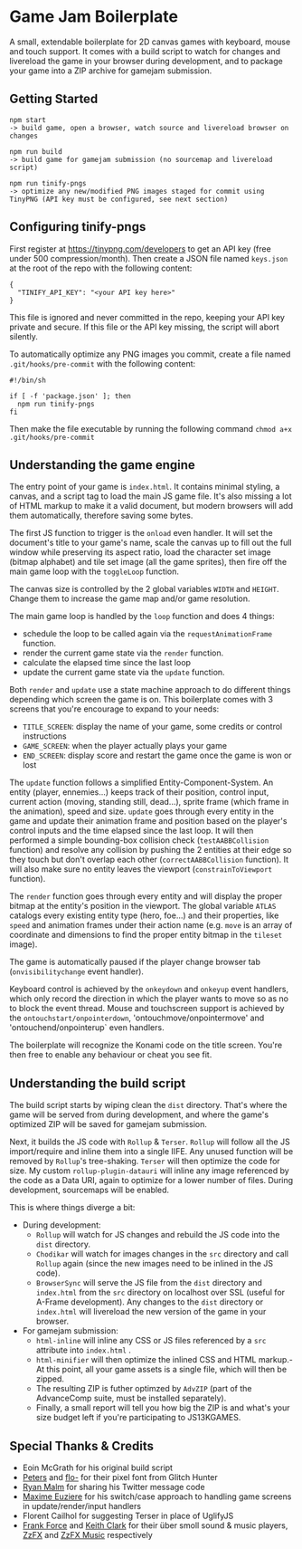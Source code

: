 Game Jam Boilerplate
====================

A small, extendable boilerplate for 2D canvas games with keyboard, mouse and touch support. It comes with a build script to watch for changes and livereload the game in your browser during development, and to package your game into a ZIP archive for gamejam submission.

Getting Started
---------------

```
npm start
-> build game, open a browser, watch source and livereload browser on changes

npm run build
-> build game for gamejam submission (no sourcemap and livereload script)

npm run tinify-pngs
-> optimize any new/modified PNG images staged for commit using TinyPNG (API key must be configured, see next section)
```

Configuring tinify-pngs
-----------------------

First register at https://tinypng.com/developers to get an API key (free under 500 compression/month). Then create a JSON file named `keys.json` at the root of the repo with the following content:

```
{
  "TINIFY_API_KEY": "<your API key here>"
}
```

This file is ignored and never committed in the repo, keeping your API key private and secure. If this file or the API key missing, the script will abort silently.

To automatically optimize any PNG images you commit, create a file named `.git/hooks/pre-commit` with the following content:

```
#!/bin/sh

if [ -f 'package.json' ]; then
  npm run tinify-pngs
fi
```

Then make the file executable by running the following command `chmod a+x .git/hooks/pre-commit`

Understanding the game engine
-----------------------------
The entry point of your game is `index.html`. It contains minimal styling, a canvas, and a script tag to load the main JS game file. It's also missing a lot of HTML markup to make it a valid document, but modern browsers will add them automatically, therefore saving some bytes.

The first JS function to trigger is the `onload` even handler. It will set the document's title to your game's name, scale the canvas up to fill out the full window while preserving its aspect ratio, load the character set image (bitmap alphabet) and tile set image (all the game sprites), then fire off the main game loop with the `toggleLoop` function.

The canvas size is controlled by the 2 global variables `WIDTH` and `HEIGHT`. Change them to increase the game map and/or game resolution.

The main game loop is handled by the `loop` function and does 4 things:
- schedule the loop to be called again via the `requestAnimationFrame` function.
- render the current game state via the `render` function.
- calculate the elapsed time since the last loop
- update the current game state via the `update` function.

Both `render` and `update` use a state machine approach to do different things depending which screen the game is on. This boilerplate comes with 3 screens that you're encourage to expand to your needs:
- `TITLE_SCREEN`: display the name of your game, some credits or control instructions
- `GAME_SCREEN`: when the player actually plays your game
- `END_SCREEN`: display score and restart the game once the game is won or lost

The `update` function follows a simplified Entity-Component-System.
An entity (player, ennemies...) keeps track of their position, control input, current action (moving, standing still, dead...), sprite frame (which frame in the animation), speed and size. `update` goes through every entity in the game and update their animation frame and position based on the player's control inputs and the time elapsed since the last loop. It will then performed a simple bounding-box collision check (`testAABBCollision` function) and resolve any collision by pushing the 2 entities at their edge so they touch but don't overlap each other (`correctAABBCollision` function). It will also make sure no entity leaves the viewport (`constrainToViewport` function).

The `render` function goes through every entity and will display the proper bitmap at the entity's position in the viewport. The global variable `ATLAS` catalogs every existing entity type (hero, foe...) and their properties, like `speed` and animation frames under their action name (e.g. `move` is an array of coordinate and dimensions to find the proper entity bitmap in the `tileset` image).

The game is automatically paused if the player change browser tab (`onvisibilitychange` event handler).

Keyboard control is achieved by the `onkeydown` and `onkeyup` event handlers, which only record the direction in which the player wants to move so as no to block the event thread.
Mouse and touchscreen support is achieved by the `ontouchstart/onpointerdown`, 'ontouchmove/onpointermove' and 'ontouchend/onpointerup` even handlers.

The boilerplate will recognize the Konami code on the title screen. You're then free to enable any behaviour or cheat you see fit.

Understanding the build script
------------------------------
The build script starts by wiping clean the `dist` directory. That's where the game will be served from during development, and where the game's optimized ZIP will be saved for gamejam submission.

Next, it builds the JS code with `Rollup` & `Terser`. `Rollup` will follow all the JS import/require and inline them into a single IIFE. Any unused function will be removed by `Rollup`'s tree-shaking. `Terser` will then optimize the code for size. My custom `rollup-plugin-datauri` will inline any image referenced by the code as a Data URI, again to optimize for a lower number of files.
During development, sourcemaps will be enabled.

This is where things diverge a bit:
- During development:
  -  `Rollup` will watch for JS changes and rebuild the JS code into the `dist` directory.
  - `Chodikar` will watch for images changes in the `src` directory and call `Rollup` again (since the new images need to be inlined in the JS code).
  - `BrowserSync` will serve the JS file from the `dist` directory and `index.html` from the `src` directory on localhost over SSL (useful for A-Frame development). Any changes to the `dist` directory or `index.html` will livereload the new version of the game in your browser.
- For gamejam submission:
  - `html-inline` will inline any CSS or JS files referenced by a `src` attribute into `index.html` .
  - `html-minifier` will then optimize the inlined CSS and HTML markup.- At this point, all your game assets is a single file, which will then be zipped.
  - The resulting ZIP is futher optimzed by `AdvZIP` (part of the AdvanceComp suite, must be installed separately).
  - Finally, a small report will tell you how big the ZIP is and what's your size budget left if you're participating to JS13KGAMES.


Special Thanks & Credits
------------------------
- Eoin McGrath for his original build script
- [Peters](https://twitter.com/p1100i) and [flo-](https://twitter.com/fl0ptimus_prime) for their pixel font from Glitch Hunter
- [Ryan Malm](https://twitter.com/ryanmalm) for sharing his Twitter message code
- [Maxime Euziere](https://twitter.com/MaximeEuziere) for his switch/case approach to handling game screens in update/render/input handlers
- Florent Cailhol for suggesting Terser in place of UglifyJS
- [Frank Force](https://twitter.com/KilledByAPixel) and [Keith Clark](https://keithclark.co.uk/) for their über smoll sound & music players, [ZzFX](https://github.com/KilledByAPixel/ZzFX) and [ZzFX Music](https://github.com/keithclark/ZzFXM) respectively
